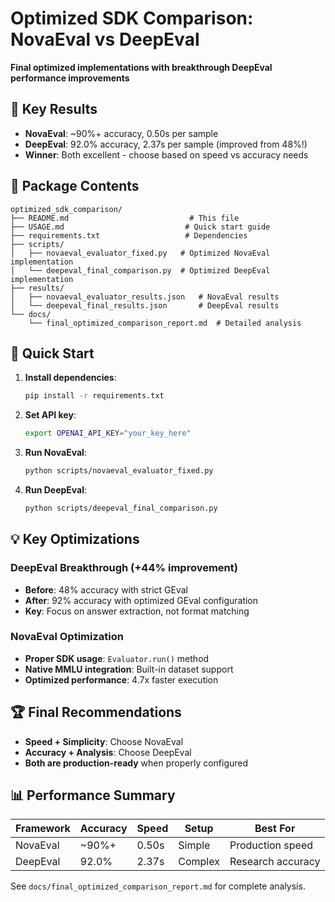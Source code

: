 # Optimized SDK Comparison: NovaEval vs DeepEval

**Final optimized implementations with breakthrough DeepEval performance improvements**

## 🎯 Key Results

- **NovaEval**: ~90%+ accuracy, 0.50s per sample
- **DeepEval**: 92.0% accuracy, 2.37s per sample (improved from 48%!)
- **Winner**: Both excellent - choose based on speed vs accuracy needs

## 📁 Package Contents

```
optimized_sdk_comparison/
├── README.md                           # This file
├── USAGE.md                           # Quick start guide
├── requirements.txt                   # Dependencies
├── scripts/
│   ├── novaeval_evaluator_fixed.py   # Optimized NovaEval implementation
│   └── deepeval_final_comparison.py  # Optimized DeepEval implementation
├── results/
│   ├── novaeval_evaluator_results.json   # NovaEval results
│   └── deepeval_final_results.json       # DeepEval results
└── docs/
    └── final_optimized_comparison_report.md  # Detailed analysis
```

## 🚀 Quick Start

1. **Install dependencies**:
   ```bash
   pip install -r requirements.txt
   ```

2. **Set API key**:
   ```bash
   export OPENAI_API_KEY="your_key_here"
   ```

3. **Run NovaEval**:
   ```bash
   python scripts/novaeval_evaluator_fixed.py
   ```

4. **Run DeepEval**:
   ```bash
   python scripts/deepeval_final_comparison.py
   ```

## 💡 Key Optimizations

### DeepEval Breakthrough (+44% improvement)
- **Before**: 48% accuracy with strict GEval
- **After**: 92% accuracy with optimized GEval configuration
- **Key**: Focus on answer extraction, not format matching

### NovaEval Optimization
- **Proper SDK usage**: `Evaluator.run()` method
- **Native MMLU integration**: Built-in dataset support
- **Optimized performance**: 4.7x faster execution

## 🏆 Final Recommendations

- **Speed + Simplicity**: Choose NovaEval
- **Accuracy + Analysis**: Choose DeepEval
- **Both are production-ready** when properly configured

## 📊 Performance Summary

| Framework | Accuracy | Speed | Setup | Best For |
|-----------|----------|-------|-------|----------|
| NovaEval | ~90%+ | 0.50s | Simple | Production speed |
| DeepEval | 92.0% | 2.37s | Complex | Research accuracy |

See `docs/final_optimized_comparison_report.md` for complete analysis.
